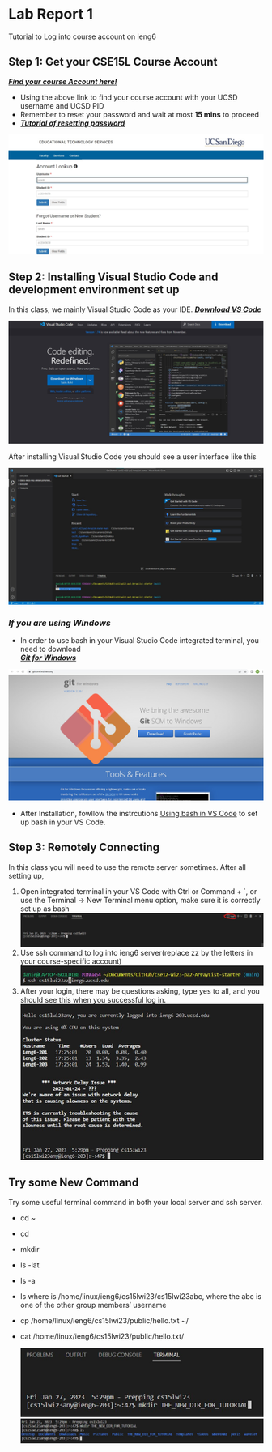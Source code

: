 # Lab Report 1
Tutorial to Log into course account on ieng6

## Step 1: Get your CSE15L Course Account

[**_Find your course Account here!_**](https://sdacs.ucsd.edu/~icc/index.php)

* Using the above link to find your course account with your UCSD username and UCSD PID
* Remember to reset your password and wait at most **15 mins** to proceed
* [**_Tutorial of resetting password_**](https://docs.google.com/document/d/1hs7CyQeh-MdUfM9uv99i8tqfneos6Y8bDU0uhn1wqho/edit)

![Image](screenshots/find_class_ac.jpg)


## Step 2: Installing Visual Studio Code and development environment set up
In this class, we mainly Visual Studio Code as your IDE. [**_Download VS Code_**](https://code.visualstudio.com/)


![Image](screenshots/VS_DOWNLOAD.jpg)

After installing Visual Studio Code you should see a user interface like this


![Image](screenshots/vs_code_Interface.jpg)


### _If you are using Windows_
* In order to use bash in your Visual Studio Code integrated terminal, you need to download\
[**_Git for Windows_**](https://gitforwindows.org/)

![Image](screenshots/git_windows.jpg)

* After Installation, fowllow the instrcutions [Using bash in VS Code](https://stackoverflow.com/questions/42606837/how-do-i-use-bash-on-windows-from-the-visual-studio-code-integrated-terminal/50527994#50527994) to set up bash in your VS Code.

## Step 3: Remotely Connecting
In this class you will need to use the remote server sometimes. After all setting up,

1. Open integrated terminal in your VS Code with Ctrl or Command + `, or use the Terminal → New Terminal menu option, make sure it is correctly set up as bash
![Image](screenshots/terminal.jpg)
2. Use ssh command to log into ieng6 server(replace zz by the letters in your course-specific account)
![Image](screenshots/ssh1.jpg)
3. After your login, there may be questions asking, type yes to all, and you should see this when you successful log in. 
![Image](screenshots/ssh2.jpg)

## Try some New Command
Try some useful terminal command in both your local server and ssh server.
* cd ~
* cd
* mkdir
* ls -lat
* ls -a
* ls <directory> where <directory> is /home/linux/ieng6/cs15lwi23/cs15lwi23abc, where the abc is one of the other group members’ username
* cp /home/linux/ieng6/cs15lwi23/public/hello.txt ~/
* cat /home/linux/ieng6/cs15lwi23/public/hello.txt/
  
  ![Image](screenshots/command1.jpg)
  ![Image](screenshots/command2.jpg)









